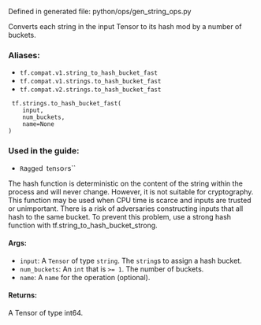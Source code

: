 
Defined in generated file: python/ops/gen_string_ops.py

Converts each string in the input Tensor to its hash mod by a number of buckets.
### Aliases:
- `tf.compat.v1.string_to_hash_bucket_fast`
- `tf.compat.v1.strings.to_hash_bucket_fast`
- `tf.compat.v2.strings.to_hash_bucket_fast`

```
 tf.strings.to_hash_bucket_fast(
    input,
    num_buckets,
    name=None
)
```
### Used in the guide:
- ``R``a``g``g``e``d`` ``t``e``n``s``o``r``s``

The hash function is deterministic on the content of the string within the process and will never change. However, it is not suitable for cryptography. This function may be used when CPU time is scarce and inputs are trusted or unimportant. There is a risk of adversaries constructing inputs that all hash to the same bucket. To prevent this problem, use a strong hash function with tf.string_to_hash_bucket_strong.
#### Args:
- `input`: A `Tensor` of type `string`. The `string`s to assign a hash bucket.
- `num_buckets`: An `int` that is `>= 1`. The number of buckets.
- `name`: A `name` for the operation (optional).
#### Returns:

A Tensor of type int64.
